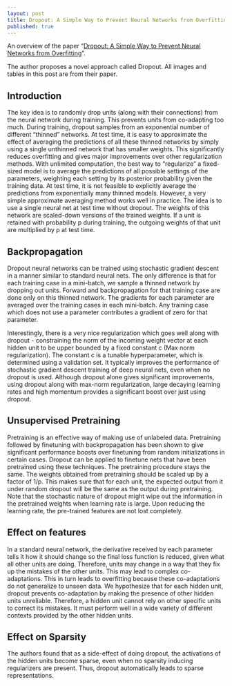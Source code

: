 ```yaml
---
layout: post
title: Dropout: A Simple Way to Prevent Neural Networks from Overfitting
published: true
---
```


An overview of the paper “[Dropout: A Simple Way to Prevent Neural Networks from Overfitting](https://www.cs.toronto.edu/~rsalakhu/papers/srivastava14a.pdf)”.
<!--break-->
The author proposes a novel approach called Dropout. All images and tables in this post are from their paper.

## Introduction

The key idea is to randomly drop units (along with their connections) from the neural network during training. This prevents units from co-adapting too much. During training, dropout samples from an exponential number of different “thinned” networks. At test time, it is easy to approximate the effect of averaging the predictions of all these thinned networks by simply using a single unthinned network that has smaller weights. This significantly reduces overfitting and gives major improvements over other regularization methods.
With unlimited computation, the best way to “regularize” a fixed-sized model is to average the predictions of all possible settings of the parameters, weighting each setting by its posterior probability given the training data. At test time, it is not feasible to explicitly average the predictions from exponentially many thinned models. However, a very simple approximate averaging method works well in practice. The idea is to use a single neural net at test time without dropout. The weights of this network are scaled-down versions of the trained weights. If a unit is retained with probability p during training, the outgoing weights of that unit are multiplied by p at test time.

## Backpropagation

Dropout neural networks can be trained using stochastic gradient descent in a manner similar to standard neural nets. The only difference is that for each training case in a mini-batch, we sample a thinned network by dropping out units. Forward and backpropagation for that training case are done only on this thinned network. The gradients for each parameter are averaged over the training cases in each mini-batch. Any training case which does not use a parameter contributes a gradient of zero for that parameter.

Interestingly, there is a very nice regularization which goes well along with dropout - constraining the norm of the incoming weight vector at each hidden unit to be upper bounded by a fixed constant c (Max norm regularization). The constant c is a tunable hyperparameter, which is determined using a validation set. It typically improves the performance of stochastic gradient descent training of deep neural nets, even when no dropout is used. Although dropout alone gives significant improvements, using dropout along with max-norm regularization, large decaying learning rates and high momentum provides a significant boost over just using dropout.

## Unsupervised Pretraining

Pretraining is an effective way of making use of unlabeled data. Pretraining followed by finetuning with backpropagation has been shown to give significant performance boosts over finetuning from random initializations in certain cases. Dropout can be applied to finetune nets that have been pretrained using these techniques. The pretraining procedure stays the same. The weights obtained from pretraining should be scaled up by a factor of 1/p. This makes sure that for each unit, the expected output from it under random dropout will be the same as the output during pretraining. Note that the stochastic nature of dropout might wipe out the information in the pretrained weights when learning rate is large. Upon reducing the learning rate, the pre-trained features are not lost completely.

## Effect on features

In a standard neural network, the derivative received by each parameter tells it how it should change so the final loss function is reduced, given what all other units are doing. Therefore, units may change in a way that they fix up the mistakes of the other units. This may lead to complex co-adaptations. This in turn leads to overfitting because these co-adaptations do not generalize to unseen data. We hypothesize that for each hidden unit, dropout prevents co-adaptation by making the presence of other hidden units unreliable. Therefore, a hidden unit cannot rely on other specific units to correct its mistakes. It must perform well in a wide variety of different contexts provided by the other hidden units.

## Effect on Sparsity

The authors found that as a side-effect of doing dropout, the activations of the hidden units become sparse, even when no sparsity inducing regularizers are present. Thus, dropout automatically leads to sparse representations.
